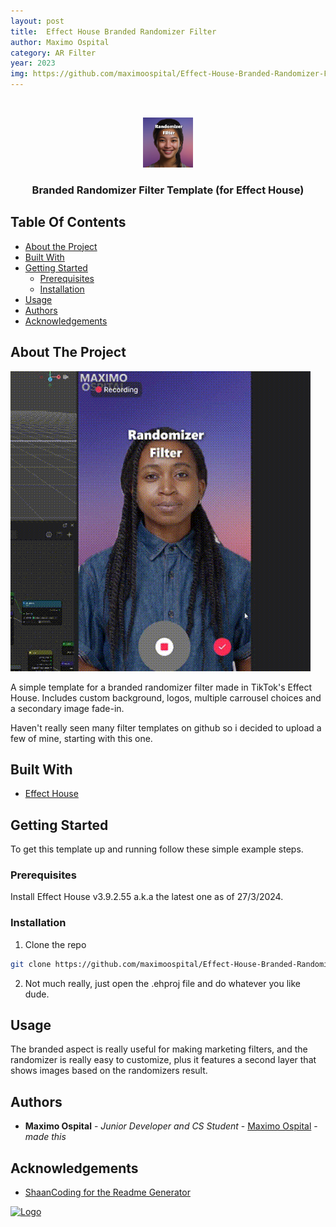 ```yaml
---
layout: post
title:  Effect House Branded Randomizer Filter
author: Maximo Ospital
category: AR Filter
year: 2023
img: https://github.com/maximoospital/Effect-House-Branded-Randomizer-Filter/raw/main/images/demo.gif
---
```


<br/>
<p align="center">
  <a href="https://github.com/maximoospital/Effect-House-Branded-Randomizer-Filter">
    <img src="https://github.com/maximoospital/Effect-House-Branded-Randomizer-Filter/raw/main/images/icon.png" alt="Logo" width="80" height="80">
  </a>

  <h3 align="center">Branded Randomizer Filter Template
(for Effect House)</h3>

</p>


## Table Of Contents

* [About the Project](#about-the-project)
* [Built With](#built-with)
* [Getting Started](#getting-started)
  * [Prerequisites](#prerequisites)
  * [Installation](#installation)
* [Usage](#usage)
* [Authors](#authors)
* [Acknowledgements](#acknowledgements)

## About The Project

![Screen Shot](https://github.com/maximoospital/Effect-House-Branded-Randomizer-Filter/raw/main/images/demo.gif)

A simple template for a branded randomizer filter made in TikTok's Effect House. Includes custom background, logos, multiple carrousel choices and a secondary image fade-in.

Haven't really seen many filter templates on github so i decided to upload a few of mine, starting with this one.

## Built With



* [Effect House](https://effecthouse.tiktok.com/)

## Getting Started

To get this template up and running follow these simple example steps.

### Prerequisites

Install Effect House v3.9.2.55 a.k.a the latest one as of 27/3/2024.

### Installation

1. Clone the repo
```sh
git clone https://github.com/maximoospital/Effect-House-Branded-Randomizer-Filter.git
```

2. Not much really, just open the .ehproj file and do whatever you like dude.

## Usage

The branded aspect is really useful for making marketing filters, and the randomizer is really easy to customize, plus it features a second layer that shows images based on the randomizers result.

## Authors

* **Maximo Ospital** - *Junior Developer and CS Student* - [Maximo Ospital](https://github.com/maximoospital) - *made this*

## Acknowledgements

* [ShaanCoding for the Readme Generator](https://github.com/ShaanCoding/)

[![Logo](https://i.imgur.com/XlF4lM5.png)](https://github.com/maximoospital) 
